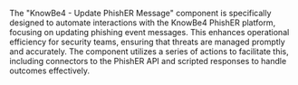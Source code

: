 The "KnowBe4 - Update PhishER Message" component is specifically designed to automate interactions with the KnowBe4 PhishER platform, focusing on updating phishing event messages. This enhances operational efficiency for security teams, ensuring that threats are managed promptly and accurately. The component utilizes a series of actions to facilitate this, including connectors to the PhishER API and scripted responses to handle outcomes effectively.
